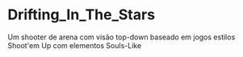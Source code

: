 # Drifting_In_The_Stars
 Um shooter de arena com visão top-down baseado em jogos estilos Shoot'em Up com elementos Souls-Like
